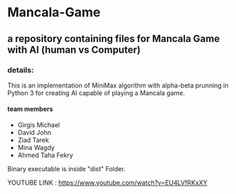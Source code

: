 # Mancala-Game
## a repository containing files for Mancala Game with AI (human vs Computer)
### details: 
This is an implementation of MiniMax algorithm with alpha-beta prunning in Python 3 for creating AI capable of playing a Mancala game. 
#### team members
- Girgis Michael
- David John
- Ziad Tarek
- Mina Wagdy
- Ahmed Taha Fekry

Binary executable is inside "dist" Folder.

YOUTUBE LINK : https://www.youtube.com/watch?v=EU4LVfRKxXY
